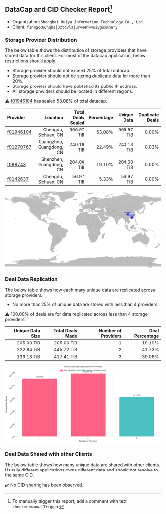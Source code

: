 ## DataCap and CID Checker Report[^1]
 - Organization: `Shanghai Huiya Information Technology Co., Ltd.`
 - Client: `f1nmgcc66hqbaj3ztovlsjurvu4nw4siygoxmnnry`
### Storage Provider Distribution
The below table shows the distribution of storage providers that have stored data for this client.
For most of the datacap application, below restrictions should apply.
 - Storage provider should not exceed 25% of total datacap.
 - Storage provider should not be storing duplicate data for more than 20%.
 - Storage provider should have published its public IP address.
 - All storage providers should be located in different regions.

⚠️ [f01946104](https://filfox.info/en/address/f01946104) has sealed 53.08% of total datacap.

| Provider                                              |                 Location | Total Deals Sealed | Percentage | Unique Data | Duplicate Deals |
| :---------------------------------------------------- | -----------------------: | -----------------: | ---------: | ----------: | --------------: |
| [f01946104](https://filfox.info/en/address/f01946104) |     Chengdu, Sichuan, CN |         566.97 TiB |     53.08% |  566.97 TiB |           0.00% |
| [f01270767](https://filfox.info/en/address/f01270767) | Guangzhou, Guangdong, CN |         240.19 TiB |     22.49% |  240.13 TiB |           0.03% |
| [f098743](https://filfox.info/en/address/f098743)     |  Shenzhen, Guangdong, CN |         204.00 TiB |     19.10% |  204.00 TiB |           0.00% |
| [f0142637](https://filfox.info/en/address/f0142637)   |     Chengdu, Sichuan, CN |          56.97 TiB |      5.33% |   56.97 TiB |           0.00% |

![Provider Distribution](https://raw.githubusercontent.com/data-preservation-programs/filplus-checker-assets/main/filecoin-project/filecoin-plus-large-datasets/issues/354/1671009010651.png)
### Deal Data Replication
The below table shows how each many unique data are replicated across storage providers.
- No more than 25% of unique data are stored with less than 4 providers.

⚠️ 100.00% of deals are for data replicated across less than 4 storage providers.

| Unique Data Size | Total Deals Made | Number of Providers | Deal Percentage |
| ---------------: | ---------------: | ------------------: | --------------: |
|       205.00 TiB |       205.00 TiB |                   1 |          19.19% |
|       222.84 TiB |       445.72 TiB |                   2 |          41.73% |
|       139.13 TiB |       417.41 TiB |                   3 |          39.08% |

![Replication Distribution](https://raw.githubusercontent.com/data-preservation-programs/filplus-checker-assets/main/filecoin-project/filecoin-plus-large-datasets/issues/354/1671009011304.png)
### Deal Data Shared with other Clients
The below table shows how many unique data are shared with other clients.
Usually different applications owns different data and should not resolve to the same CID.

✔️ No CID sharing has been observed.

[^1]: To manually trigger this report, add a comment with text `checker:manualTrigger`

